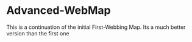 # Advanced-WebMap
This is a continuation of the initial First-Webbing Map. Its a much better version than the first one 
